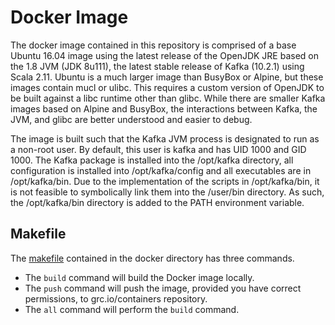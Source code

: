 # Docker Image
The docker image contained in this repository is comprised of a base Ubuntu 16.04 image using the latest release of the 
OpenJDK JRE based on the 1.8 JVM (JDK 8u111), the latest stable release of Kafka (10.2.1) using Scala 2.11. Ubuntu is a 
much larger image than BusyBox or Alpine, but these images contain mucl or ulibc. This requires a custom version of 
OpenJDK to be built against a libc runtime other than glibc. While there are smaller Kafka images based on Alpine and 
BusyBox, the interactions between Kafka, the JVM, and glibc are better understood and easier to debug.

The image is built such that the Kafka JVM process is designated to run as a non-root user. By default, this user is 
kafka and has UID 1000 and GID 1000. The Kafka package is installed into the /opt/kafka directory, all configuration is 
installed into /opt/kafka/config and all executables are in /opt/kafka/bin. Due to the implementation of the scripts in 
/opt/kafka/bin, it is not feasible to symbolically link them into the /user/bin directory. As such, the /opt/kafka/bin 
directory is added to the PATH environment variable.

## Makefile 
The [makefile](Makefile) contained in the docker directory has three commands.
- The `build` command will build the Docker image locally.
- The `push` command will push the image, provided you have correct permissions, 
to grc.io/containers repository.
- The `all` command will perform the `build` command.